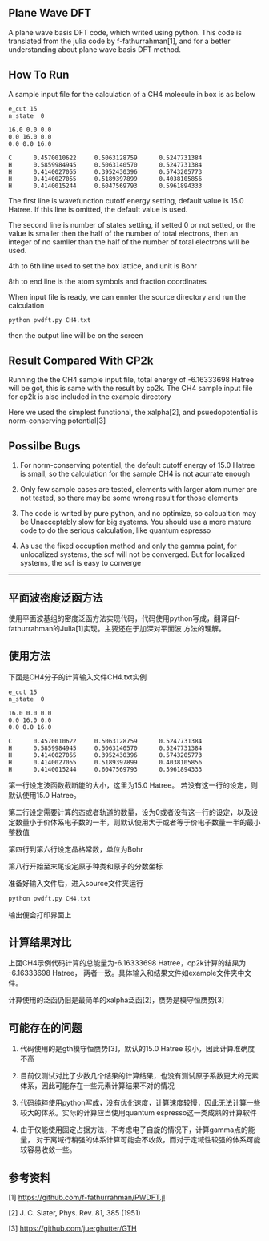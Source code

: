 

## Plane Wave DFT

A plane wave basis DFT code, which writed using python. This code is translated from the julia code by f-fathurrahman[1], and for a better understanding about plane wave basis DFT method.

## How To Run

A sample input file for the calculation of a CH4 molecule in box is as below

```
e_cut 15
n_state  0

16.0 0.0 0.0
0.0 16.0 0.0
0.0 0.0 16.0

C      0.4570010622     0.5063128759      0.5247731384 
H      0.5859984945     0.5063140570      0.5247731384 
H      0.4140027055     0.3952430396      0.5743205773 
H      0.4140027055     0.5189397899      0.4038105856 
H      0.4140015244     0.6047569793      0.5961894333 

```

The first line is wavefunction cutoff energy setting, default value is 15.0 Hatree. If this line is omitted, the default value is used.

The second line is number of states setting, if setted 0 or not setted, or the value is smaller then the half of the number of total electrons, then an integer of no samller than the half of the number of total electrons will be used.

4th to 6th line used to set the box lattice, and unit is Bohr

8th to end line is the atom symbols and fraction coordinates


When input file is ready, we can ennter the source directory and run the calculation

```bash
python pwdft.py CH4.txt
```


then the output line will be on the screen 



## Result Compared With CP2k

Running the the CH4 sample input file, total energy of -6.16333698 Hatree will be got, this is same with the result by cp2k. The CH4 sample input file for cp2k is also included in the example directory

Here we used the simplest functional, the xalpha[2], and psuedopotential is norm-conserving potential[3]


## Possilbe Bugs


1. For norm-conserving potential, the default cutoff energy of 15.0 Hatree is small, so the calculation for the sample CH4 is not acurrate enough

2. Only few sample cases are tested, elements with larger atom numer are not tested, so there may be some wrong result for those elements

3. The code is writed by pure python, and no optimize, so calcualtion may be Unacceptably slow for big systems. You should use a more mature code to do the serious calculation, like quantum espresso

4. As use the fixed occuption method and only the gamma point, for unlocalized systems, the scf will not be converged. But for localized systems, the scf is easy to converge


---------------------------------------------------------------------

## 平面波密度泛函方法

使用平面波基组的密度泛函方法实现代码，代码使用python写成，翻译自f-fathurrahman的Julia[1]实现。主要还在于加深对平面波
方法的理解。


## 使用方法

下面是CH4分子的计算输入文件CH4.txt实例

```
e_cut 15
n_state  0

16.0 0.0 0.0
0.0 16.0 0.0
0.0 0.0 16.0

C      0.4570010622     0.5063128759      0.5247731384 
H      0.5859984945     0.5063140570      0.5247731384 
H      0.4140027055     0.3952430396      0.5743205773 
H      0.4140027055     0.5189397899      0.4038105856 
H      0.4140015244     0.6047569793      0.5961894333 

```

第一行设定波函数截断能的大小，这里为15.0 Hatree。 若没有这一行的设定，则默认使用15.0 Hatree。

第二行设定需要计算的态或者轨道的数量，设为0或者没有这一行的设定，以及设定数量小于价体系电子数的一半，则默认使用大于或者等于价电子数量一半的最小整数值

第四行到第六行设定晶格常数，单位为Bohr

第八行开始至末尾设定原子种类和原子的分数坐标

准备好输入文件后，进入source文件夹运行

```bash
python pwdft.py CH4.txt
```

输出便会打印界面上


## 计算结果对比

上面CH4示例代码计算的总能量为-6.16333698 Hatree，cp2k计算的结果为 -6.16333698 Hatree， 两者一致。具体输入和结果文件如example文件夹中文件。

计算使用的泛函仍旧是最简单的xalpha泛函[2]，赝势是模守恒赝势[3]


## 可能存在的问题

1. 代码使用的是gth模守恒赝势[3]，默认的15.0 Hatree 较小，因此计算准确度不高

2. 目前仅测试对比了少数几个结果的计算结果，也没有测试原子系数更大的元素体系，因此可能存在一些元素计算结果不对的情况

3. 代码纯粹使用python写成，没有优化速度，计算速度较慢，因此无法计算一些较大的体系。实际的计算应当使用quantum espresso这一类成熟的计算软件

4. 由于仅能使用固定占据方法，不考虑电子自旋的情况下，计算gamma点的能量， 对于离域行稍强的体系计算可能会不收敛，而对于定域性较强的体系可能较容易收敛一些。


## 参考资料


[1]  https://github.com/f-fathurrahman/PWDFT.jl

[2]  J. C. Slater, Phys. Rev. 81, 385 (1951) 

[3]  https://github.com/juerghutter/GTH
